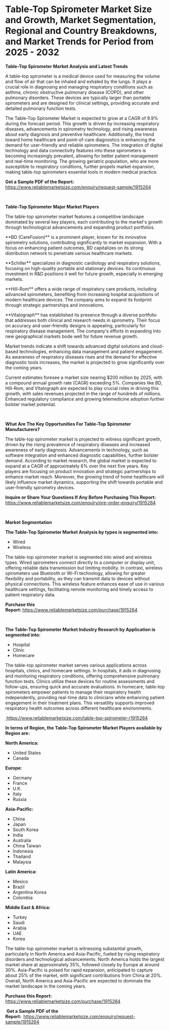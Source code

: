 <p><h1>Table-Top Spirometer Market Size and Growth, Market Segmentation, Regional and Country Breakdowns, and Market Trends for Period from 2025 -  2032</h1></p><p><strong>Table-Top Spirometer Market Analysis and Latest Trends</strong></p>
<p><p>A table-top spirometer is a medical device used for measuring the volume and flow of air that can be inhaled and exhaled by the lungs. It plays a crucial role in diagnosing and managing respiratory conditions such as asthma, chronic obstructive pulmonary disease (COPD), and other pulmonary disorders. These devices are typically larger than portable spirometers and are designed for clinical settings, providing accurate and detailed pulmonary function tests.</p><p>The Table-Top Spirometer Market is expected to grow at a CAGR of 9.9% during the forecast period. This growth is driven by increasing respiratory diseases, advancements in spirometry technology, and rising awareness about early diagnosis and preventive healthcare. Additionally, the trend toward home healthcare and point-of-care diagnostics is enhancing the demand for user-friendly and reliable spirometers. The integration of digital technology and data connectivity features into these spirometers is becoming increasingly prevalent, allowing for better patient management and real-time monitoring. The growing geriatric population, who are more susceptible to respiratory conditions, further propels market expansion, making table-top spirometers essential tools in modern medical practice.</p></p>
<p><strong>Get a Sample PDF of the Report:&nbsp;</strong> <a href="https://www.reliablemarketsize.com/enquiry/request-sample/1915264?utm_campaign=3495&utm_medium=2&utm_source=Github&utm_content=ia&utm_term=16042025&utm_id=table-top-spirometer">https://www.reliablemarketsize.com/enquiry/request-sample/1915264</a></p>
<p>&nbsp;</p>
<p><strong>Table-Top Spirometer Major Market Players</strong></p>
<p><p>The table-top spirometer market features a competitive landscape dominated by several key players, each contributing to the market's growth through technological advancements and expanding product portfolios. </p><p>**BD (CareFusion)** is a prominent player, known for its innovative spirometry solutions, contributing significantly to market expansion. With a focus on enhancing patient outcomes, BD capitalizes on its strong distribution network to penetrate various healthcare markets.</p><p>**Schiller** specializes in diagnostic cardiology and respiratory solutions, focusing on high-quality portable and stationary devices. Its continuous investment in R&D positions it well for future growth, especially in emerging markets.</p><p>**Hill-Rom** offers a wide range of respiratory care products, including advanced spirometers, benefiting from increasing hospital acquisitions of modern healthcare devices. The company aims to expand its footprint through strategic partnerships and innovations.</p><p>**Vitalograph** has established its presence through a diverse portfolio that addresses both clinical and research needs in spirometry. Their focus on accuracy and user-friendly designs is appealing, particularly for respiratory disease management. The company's efforts in expanding into new geographical markets bode well for future revenue growth.</p><p>Market trends indicate a shift towards advanced digital solutions and cloud-based technologies, enhancing data management and patient engagement. As awareness of respiratory diseases rises and the demand for effective diagnostic tools increases, the market is projected to grow significantly over the coming years. </p><p>Current estimates foresee a market size nearing $200 million by 2025, with a compound annual growth rate (CAGR) exceeding 5%. Companies like BD, Hill-Rom, and Vitalograph are expected to play crucial roles in driving this growth, with sales revenues projected in the range of hundreds of millions. Enhanced regulatory compliance and growing telemedicine adoption further bolster market potential.</p></p>
<p>&nbsp;</p>
<p><strong>What Are The Key Opportunities For Table-Top Spirometer Manufacturers?</strong></p>
<p><p>The table-top spirometer market is projected to witness significant growth, driven by the rising prevalence of respiratory diseases and increased awareness of early diagnosis. Advancements in technology, such as software integration and enhanced diagnostic capabilities, further bolster demand. According to market research, the global market is expected to expand at a CAGR of approximately 6% over the next five years. Key players are focusing on product innovation and strategic partnerships to enhance market reach. Moreover, the growing trend of home healthcare will likely influence market dynamics, supporting the shift towards portable and user-friendly spirometry devices.</p></p>
<p><strong>Inquire or Share Your Questions If Any Before Purchasing This Report:</strong> <a href="https://www.reliablemarketsize.com/enquiry/pre-order-enquiry/1915264?utm_campaign=3495&utm_medium=2&utm_source=Github&utm_content=ia&utm_term=16042025&utm_id=table-top-spirometer">https://www.reliablemarketsize.com/enquiry/pre-order-enquiry/1915264</a></p>
<p>&nbsp;</p>
<p><strong>Market Segmentation</strong></p>
<p><strong>The Table-Top Spirometer Market Analysis by types is segmented into:</strong></p>
<p><ul><li>Wired</li><li>Wireless</li></ul></p>
<p><p>The table-top spirometer market is segmented into wired and wireless types. Wired spirometers connect directly to a computer or display unit, offering reliable data transmission but limiting mobility. In contrast, wireless spirometers use Bluetooth or Wi-Fi technology, allowing for greater flexibility and portability, as they can transmit data to devices without physical connections. This wireless feature enhances ease of use in various healthcare settings, facilitating remote monitoring and timely access to patient respiratory data.</p></p>
<p><strong>Purchase this Report:&nbsp;</strong><a href="https://www.reliablemarketsize.com/purchase/1915264?utm_campaign=3495&utm_medium=2&utm_source=Github&utm_content=ia&utm_term=16042025&utm_id=table-top-spirometer">https://www.reliablemarketsize.com/purchase/1915264</a></p>
<p>&nbsp;</p>
<p><strong>The Table-Top Spirometer Market Industry Research by Application is segmented into:</strong></p>
<p><ul><li>Hospital</li><li>Clinic</li><li>Homecare</li></ul></p>
<p><p>The table-top spirometer market serves various applications across hospitals, clinics, and homecare settings. In hospitals, it aids in diagnosing and monitoring respiratory conditions, offering comprehensive pulmonary function tests. Clinics utilize these devices for routine assessments and follow-ups, ensuring quick and accurate evaluations. In homecare, table-top spirometers empower patients to manage their respiratory health independently, providing real-time data to clinicians while enhancing patient engagement in their treatment plans. This versatility supports improved respiratory health outcomes across different healthcare environments.</p></p>
<p><a href="https://www.reliablemarketsize.com/table-top-spirometer-r1915264?utm_campaign=3495&utm_medium=2&utm_source=Github&utm_content=ia&utm_term=16042025&utm_id=table-top-spirometer">&nbsp;https://www.reliablemarketsize.com/table-top-spirometer-r1915264</a></p>
<p><strong>In terms of Region, the Table-Top Spirometer Market Players available by Region are:</strong></p>
<p>
    <p> <strong> North America: </strong>
        <ul>
            <li>United States</li>
            <li>Canada</li>
        </ul>
        </p> 
    <p> <strong> Europe: </strong>
        <ul>
            <li>Germany</li>
            <li>France</li>
            <li>U.K.</li>
            <li>Italy</li>
            <li>Russia</li>
        </ul>
        </p> 
    <p> <strong> Asia-Pacific: </strong>
        <ul>
            <li>China</li>
            <li>Japan</li>
            <li>South Korea</li>
            <li>India</li>
            <li>Australia</li>
            <li>China Taiwan</li>
            <li>Indonesia</li>
            <li>Thailand</li>
            <li>Malaysia</li>
        </ul>
        </p> 
    <p> <strong> Latin America: </strong>
        <ul>
            <li>Mexico</li>
            <li>Brazil</li>
            <li>Argentina Korea</li>
            <li>Colombia</li>
        </ul>
        </p> 
    <p> <strong> Middle East & Africa: </strong>
        <ul>
            <li>Turkey</li>
            <li>Saudi</li>
            <li>Arabia</li>
            <li>UAE</li>
            <li>Korea</li>
        </ul>
    </p>
    </p>
<p><p>The table-top spirometer market is witnessing substantial growth, particularly in North America and Asia-Pacific, fueled by rising respiratory disorders and technological advancements. North America holds the largest market share at approximately 35%, followed closely by Europe at around 30%. Asia-Pacific is poised for rapid expansion, anticipated to capture about 25% of the market, with significant contributions from China at 20%. Overall, North America and Asia-Pacific are expected to dominate the market landscape in the coming years.</p></p>
<p><strong>Purchase this Report: </strong><a href="https://www.reliablemarketsize.com/purchase/1915264?utm_campaign=3495&utm_medium=2&utm_source=Github&utm_content=ia&utm_term=16042025&utm_id=table-top-spirometer">https://www.reliablemarketsize.com/purchase/1915264</a></p>
<p>&nbsp;<strong>Get a Sample PDF of the Report:&nbsp;&nbsp;</strong><a href="https://www.reliablemarketsize.com/enquiry/request-sample/1915264?utm_campaign=3495&utm_medium=2&utm_source=Github&utm_content=ia&utm_term=16042025&utm_id=table-top-spirometer">https://www.reliablemarketsize.com/enquiry/request-sample/1915264</a></p>
<p><strong></strong></p>
<p><p></p><p></p><p></p></p>